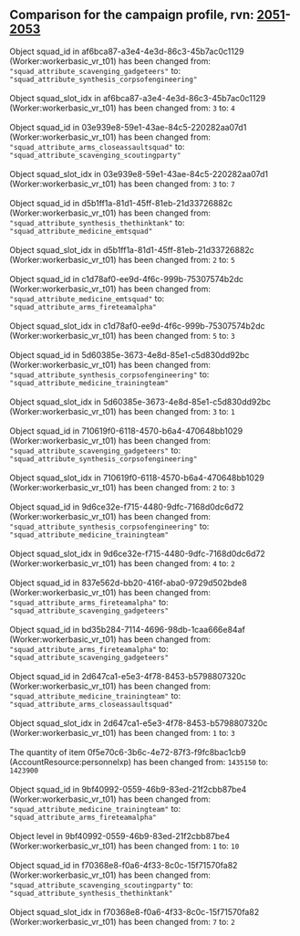 ## Comparison for the campaign profile, rvn: [2051](https://github.com/PRO100KatYT/FortniteProfileRevisions/tree/main/profiles/campaign/2051%20campaign.json)-[2053](https://github.com/PRO100KatYT/FortniteProfileRevisions/tree/main/profiles/campaign/2053%20campaign.json)

Object squad_id in af6bca87-a3e4-4e3d-86c3-45b7ac0c1129 (Worker:workerbasic_vr_t01) has been changed from: `"squad_attribute_scavenging_gadgeteers"` to: `"squad_attribute_synthesis_corpsofengineering"`
<br><br>
Object squad_slot_idx in af6bca87-a3e4-4e3d-86c3-45b7ac0c1129 (Worker:workerbasic_vr_t01) has been changed from: `3` to: `4`
<br><br>
Object squad_id in 03e939e8-59e1-43ae-84c5-220282aa07d1 (Worker:workerbasic_vr_t01) has been changed from: `"squad_attribute_arms_closeassaultsquad"` to: `"squad_attribute_scavenging_scoutingparty"`
<br><br>
Object squad_slot_idx in 03e939e8-59e1-43ae-84c5-220282aa07d1 (Worker:workerbasic_vr_t01) has been changed from: `3` to: `7`
<br><br>
Object squad_id in d5b1ff1a-81d1-45ff-81eb-21d33726882c (Worker:workerbasic_vr_t01) has been changed from: `"squad_attribute_synthesis_thethinktank"` to: `"squad_attribute_medicine_emtsquad"`
<br><br>
Object squad_slot_idx in d5b1ff1a-81d1-45ff-81eb-21d33726882c (Worker:workerbasic_vr_t01) has been changed from: `2` to: `5`
<br><br>
Object squad_id in c1d78af0-ee9d-4f6c-999b-75307574b2dc (Worker:workerbasic_vr_t01) has been changed from: `"squad_attribute_medicine_emtsquad"` to: `"squad_attribute_arms_fireteamalpha"`
<br><br>
Object squad_slot_idx in c1d78af0-ee9d-4f6c-999b-75307574b2dc (Worker:workerbasic_vr_t01) has been changed from: `5` to: `3`
<br><br>
Object squad_id in 5d60385e-3673-4e8d-85e1-c5d830dd92bc (Worker:workerbasic_vr_t01) has been changed from: `"squad_attribute_synthesis_corpsofengineering"` to: `"squad_attribute_medicine_trainingteam"`
<br><br>
Object squad_slot_idx in 5d60385e-3673-4e8d-85e1-c5d830dd92bc (Worker:workerbasic_vr_t01) has been changed from: `3` to: `1`
<br><br>
Object squad_id in 710619f0-6118-4570-b6a4-470648bb1029 (Worker:workerbasic_vr_t01) has been changed from: `"squad_attribute_scavenging_gadgeteers"` to: `"squad_attribute_synthesis_corpsofengineering"`
<br><br>
Object squad_slot_idx in 710619f0-6118-4570-b6a4-470648bb1029 (Worker:workerbasic_vr_t01) has been changed from: `2` to: `3`
<br><br>
Object squad_id in 9d6ce32e-f715-4480-9dfc-7168d0dc6d72 (Worker:workerbasic_vr_t01) has been changed from: `"squad_attribute_synthesis_corpsofengineering"` to: `"squad_attribute_medicine_trainingteam"`
<br><br>
Object squad_slot_idx in 9d6ce32e-f715-4480-9dfc-7168d0dc6d72 (Worker:workerbasic_vr_t01) has been changed from: `4` to: `2`
<br><br>
Object squad_id in 837e562d-bb20-416f-aba0-9729d502bde8 (Worker:workerbasic_vr_t01) has been changed from: `"squad_attribute_arms_fireteamalpha"` to: `"squad_attribute_scavenging_gadgeteers"`
<br><br>
Object squad_id in bd35b284-7114-4696-98db-1caa666e84af (Worker:workerbasic_vr_t01) has been changed from: `"squad_attribute_arms_fireteamalpha"` to: `"squad_attribute_scavenging_gadgeteers"`
<br><br>
Object squad_id in 2d647ca1-e5e3-4f78-8453-b5798807320c (Worker:workerbasic_vr_t01) has been changed from: `"squad_attribute_medicine_trainingteam"` to: `"squad_attribute_arms_closeassaultsquad"`
<br><br>
Object squad_slot_idx in 2d647ca1-e5e3-4f78-8453-b5798807320c (Worker:workerbasic_vr_t01) has been changed from: `1` to: `3`
<br><br>
The quantity of item 0f5e70c6-3b6c-4e72-87f3-f9fc8bac1cb9 (AccountResource:personnelxp) has been changed from: `1435150` to: `1423900`
<br><br>
Object squad_id in 9bf40992-0559-46b9-83ed-21f2cbb87be4 (Worker:workerbasic_vr_t01) has been changed from: `"squad_attribute_medicine_trainingteam"` to: `"squad_attribute_arms_fireteamalpha"`
<br><br>
Object level in 9bf40992-0559-46b9-83ed-21f2cbb87be4 (Worker:workerbasic_vr_t01) has been changed from: `1` to: `10`
<br><br>
Object squad_id in f70368e8-f0a6-4f33-8c0c-15f71570fa82 (Worker:workerbasic_vr_t01) has been changed from: `"squad_attribute_scavenging_scoutingparty"` to: `"squad_attribute_synthesis_thethinktank"`
<br><br>
Object squad_slot_idx in f70368e8-f0a6-4f33-8c0c-15f71570fa82 (Worker:workerbasic_vr_t01) has been changed from: `7` to: `2`
<br><br>
